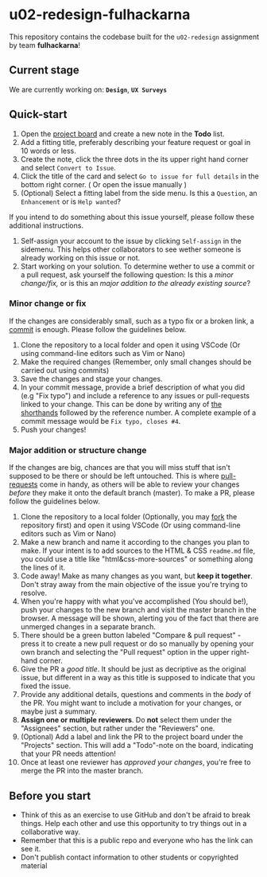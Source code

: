 # u02-redesign-fulhackarna

This repository contains the codebase built for the `u02-redesign` assignment by team **fulhackarna**!

## Current stage

We are currently working on: **`Design`**, **`UX Surveys`**

## Quick-start

1. Open the [project board](https://github.com/bjornwann/fullstack-2020-resources/projects/1) and create a new note in the **Todo** list.
2. Add a fitting title, preferably describing your feature request or goal in 10 words or less.
3. Create the note, click the three dots in the its upper right hand corner and select `Convert to Issue`.
4. Click the title of the card and select `Go to issue for full details` in the bottom right corner. ( Or open the issue manually )
5. (Optional) Select a fitting label from the side menu. Is this a `Question`, an `Enhancement` or is `Help wanted`?

If you intend to do something about this issue yourself, please follow these additional instructions.

1. Self-assign your account to the issue by clicking `Self-assign` in the sidemenu. This helps other collaborators to see wether someone is already working on this issue or not.
2. Start working on your solution. To determine wether to use a commit or a pull request, ask yourself the following question: Is this a _minor change/fix,_ or is this an _major addition to the already existing source_?

### Minor change or fix

If the changes are considerably small, such as a typo fix or a broken link, a [commit](https://www.atlassian.com/git/tutorials/saving-changes/git-commit) is enough. Please follow the guidelines below.

1. Clone the repository to a local folder and open it using VSCode (Or using command-line editors such as Vim or Nano)
2. Make the required changes (Remember, only small changes should be carried out using commits)
3. Save the changes and stage your changes.
4. In your commit message, provide a brief description of what you did (e.g "Fix typo") and include a reference to any issues or pull-requests linked to your change. This can be done by writing any of [the shorthands](https://docs.github.com/en/enterprise/2.16/user/github/managing-your-work-on-github/closing-issues-using-keywords) followed by the reference number. A complete example of a commit message would be `Fix typo, closes #4`.
5. Push your changes!

### Major addition or structure change

If the changes are big, chances are that you will miss stuff that isn't supposed to be there or should be left untouched. This is where [pull-requests](https://docs.github.com/en/free-pro-team@latest/github/collaborating-with-issues-and-pull-requests/about-pull-requests) come in handy, as others will be able to review your changes _before_ they make it onto the default branch (master).
To make a PR, please follow the guidelines below.

1. Clone the repository to a local folder (Optionally, you may [fork](https://docs.github.com/en/free-pro-team@latest/github/getting-started-with-github/fork-a-repo) the repository first) and open it using VSCode (Or using command-line editors such as Vim or Nano)
2. Make a new branch and name it according to the changes you plan to make. If your intent is to add sources to the HTML & CSS `readme.md` file, you could use a title like "html&css-more-sources" or something along the lines of it.
3. Code away! Make as many changes as you want, but **keep it together**. Don't stray away from the main objective of the issue you're trying to resolve.
4. When you're happy with what you've accomplished (You should be!), push your changes to the new branch and visit the master branch in the browser. A message will be shown, alerting you of the fact that there are unmerged changes in a separate branch.
5. There should be a green button labeled "Compare & pull request" - press it to create a new pull request or do so manually by opening your own branch and selecting the "Pull request" option in the upper right-hand corner.
6. Give the PR a _good title_. It should be just as decriptive as the original issue, but different in a way as this title is supposed to indicate that you fixed the issue.
7. Provide any additional details, questions and comments in the _body_ of the PR. You might want to include a motivation for your changes, or maybe just a summary.
8. **Assign one or multiple reviewers**. Do **not** select them under the "Assignees" section, but rather under the "Reviewers" one.
9. (Optional) Add a label and link the PR to the project board under the "Projects" section. This will add a "Todo"-note on the board, indicating that your PR needs attention!
10. Once at least one reviewer has _approved your changes_, you're free to merge the PR into the master branch.

## Before you start

- Think of this as an exercise to use GitHub and don't be afraid to break things. Help each other and use this opportunity to try things out in a collaborative way.
- Remember that this is a public repo and everyone who has the link can see it.
- Don't publish contact information to other students or copyrighted material
